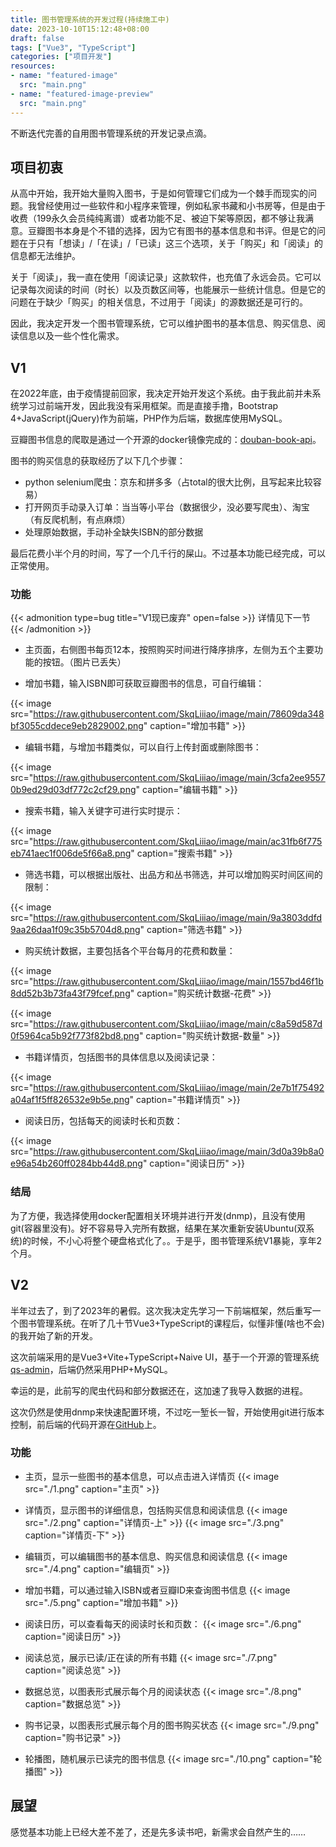 ```yaml
---
title: 图书管理系统的开发过程(持续施工中)
date: 2023-10-10T15:12:48+08:00
draft: false
tags: ["Vue3", "TypeScript"]
categories: ["项目开发"]
resources:
- name: "featured-image"
  src: "main.png"
- name: "featured-image-preview"
  src: "main.png"
---
```


不断迭代完善的自用图书管理系统的开发记录点滴。

<!--more-->

## 项目初衷

从高中开始，我开始大量购入图书，于是如何管理它们成为一个棘手而现实的问题。我曾经使用过一些软件和小程序来管理，例如私家书藏和小书房等，但是由于收费（199永久会员纯纯离谱）或者功能不足、被迫下架等原因，都不够让我满意。豆瓣图书本身是个不错的选择，因为它有图书的基本信息和书评。但是它的问题在于只有「想读」/「在读」/「已读」这三个选项，关于「购买」和「阅读」的信息都无法维护。

关于「阅读」，我一直在使用「阅读记录」这款软件，也充值了永远会员。它可以记录每次阅读的时间（时长）以及页数区间等，也能展示一些统计信息。但是它的问题在于缺少「购买」的相关信息，不过用于「阅读」的源数据还是可行的。

因此，我决定开发一个图书管理系统，它可以维护图书的基本信息、购买信息、阅读信息以及一些个性化需求。

## V1

在2022年底，由于疫情提前回家，我决定开始开发这个系统。由于我此前并未系统学习过前端开发，因此我没有采用框架。而是直接手撸，Bootstrap 4+JavaScript(jQuery)作为前端，PHP作为后端，数据库使用MySQL。

豆瓣图书信息的爬取是通过一个开源的docker镜像完成的：[douban-book-api](https://github.com/acdzh/douban-book-api)。

图书的购买信息的获取经历了以下几个步骤：
- python selenium爬虫：京东和拼多多（占total的很大比例，且写起来比较容易）
- 打开网页手动录入订单：当当等小平台（数据很少，没必要写爬虫）、淘宝（有反爬机制，有点麻烦）
- 处理原始数据，手动补全缺失ISBN的部分数据

最后花费小半个月的时间，写了一个几千行的屎山。不过基本功能已经完成，可以正常使用。

### 功能

{{< admonition type=bug title="V1现已废弃" open=false >}}
详情见下一节
{{< /admonition >}}

- 主页面，右侧图书每页12本，按照购买时间进行降序排序，左侧为五个主要功能的按钮。（图片已丢失）

- 增加书籍，输入ISBN即可获取豆瓣图书的信息，可自行编辑：

{{< image src="https://raw.githubusercontent.com/SkqLiiiao/image/main/78609da348bf3055cddece9eb2829002.png" caption="增加书籍" >}}

- 编辑书籍，与增加书籍类似，可以自行上传封面或删除图书：

{{< image src="https://raw.githubusercontent.com/SkqLiiiao/image/main/3cfa2ee95570b9ed29d03df772c2cf29.png" caption="编辑书籍" >}}

- 搜索书籍，输入关键字可进行实时提示：

{{< image src="https://raw.githubusercontent.com/SkqLiiiao/image/main/ac31fb6f775eb741aec1f006de5f66a8.png" caption="搜索书籍" >}}

- 筛选书籍，可以根据出版社、出品方和丛书筛选，并可以增加购买时间区间的限制：

{{< image src="https://raw.githubusercontent.com/SkqLiiiao/image/main/9a3803ddfd9aa26daa1f09c35b5704d8.png" caption="筛选书籍" >}}

- 购买统计数据，主要包括各个平台每月的花费和数量：

{{< image src="https://raw.githubusercontent.com/SkqLiiiao/image/main/1557bd46f1b8dd52b3b73fa43f79fcef.png" caption="购买统计数据-花费" >}}

{{< image src="https://raw.githubusercontent.com/SkqLiiiao/image/main/c8a59d587d0f5964ca5b92f773f82bd8.png" caption="购买统计数据-数量" >}}

- 书籍详情页，包括图书的具体信息以及阅读记录：

{{< image src="https://raw.githubusercontent.com/SkqLiiiao/image/main/2e7b1f75492a04af1f5ff826532e9b5e.png" caption="书籍详情页" >}}

- 阅读日历，包括每天的阅读时长和页数：

{{< image src="https://raw.githubusercontent.com/SkqLiiiao/image/main/3d0a39b8a0e96a54b260ff0284bb44d8.png" caption="阅读日历" >}}


### 结局

为了方便，我选择使用docker配置相关环境并进行开发(dnmp)，且没有使用git(容器里没有)。好不容易导入完所有数据，结果在某次重新安装Ubuntu(双系统)的时候，不小心将整个硬盘格式化了。。于是乎，图书管理系统V1暴毙，享年2个月。

## V2

半年过去了，到了2023年的暑假。这次我决定先学习一下前端框架，然后重写一个图书管理系统。在听了几十节Vue3+TypeScript的课程后，似懂非懂(啥也不会)的我开始了新的开发。

这次前端采用的是Vue3+Vite+TypeScript+Naive UI，基于一个开源的管理系统[qs-admin](https://github.com/zclzone/qs-admin)，后端仍然采用PHP+MySQL。

幸运的是，此前写的爬虫代码和部分数据还在，这加速了我导入数据的进程。

这次仍然是使用dnmp来快速配置环境，不过吃一堑长一智，开始使用git进行版本控制，前后端的代码开源在[GitHub](https://github.com/SkqLiao/booKs)上。

### 功能

- 主页，显示一些图书的基本信息，可以点击进入详情页
{{< image src="./1.png" caption="主页" >}}

- 详情页，显示图书的详细信息，包括购买信息和阅读信息
{{< image src="./2.png" caption="详情页-上" >}}
{{< image src="./3.png" caption="详情页-下" >}}

- 编辑页，可以编辑图书的基本信息、购买信息和阅读信息
{{< image src="./4.png" caption="编辑页" >}}

- 增加书籍，可以通过输入ISBN或者豆瓣ID来查询图书信息
{{< image src="./5.png" caption="增加书籍" >}}

- 阅读日历，可以查看每天的阅读时长和页数：
{{< image src="./6.png" caption="阅读日历" >}}

- 阅读总览，展示已读/正在读的所有书籍
{{< image src="./7.png" caption="阅读总览" >}}

- 数据总览，以图表形式展示每个月的阅读状态
{{< image src="./8.png" caption="数据总览" >}}

- 购书记录，以图表形式展示每个月的图书购买状态
{{< image src="./9.png" caption="购书记录" >}}

- 轮播图，随机展示已读完的图书信息
{{< image src="./10.png" caption="轮播图" >}}

## 展望

感觉基本功能上已经大差不差了，还是先多读书吧，新需求会自然产生的……